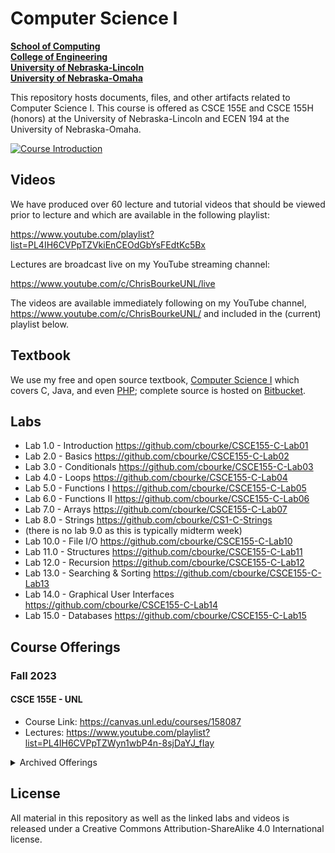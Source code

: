 # Computer Science I
**[School of Computing](https://computing.unl.edu/)**  
**[College of Engineering](https://engineering.unl.edu/)**  
**[University of Nebraska-Lincoln](https://unl.edu)**  
**[University of Nebraska-Omaha](https://http://unomaha.edu/)**  

This repository hosts documents, files, and other artifacts
related to Computer Science I.  This course is offered as
CSCE 155E and CSCE 155H (honors) at the University of Nebraska-Lincoln
and ECEN 194 at the University of Nebraska-Omaha.

[![Course Introduction](https://img.youtube.com/vi/4chk0yJs0YI/0.jpg)](https://youtu.be/4chk0yJs0YI "Course Introduction")

## Videos

We have produced over 60 lecture and tutorial videos that should
be viewed prior to lecture and which are available in the following
playlist:

https://www.youtube.com/playlist?list=PL4IH6CVPpTZVkiEnCEOdGbYsFEdtKc5Bx

Lectures are broadcast live on my YouTube streaming channel:

https://www.youtube.com/c/ChrisBourkeUNL/live

The videos are available immediately following on my YouTube channel,
https://www.youtube.com/c/ChrisBourkeUNL/ and included in the (current)
playlist below.

## Textbook

We use my free and open source textbook, [Computer Science I](https://bitbucket.org/chrisbourke/computersciencei/raw/44fb9b39be3221dc02c1b5d0712f9b9f03260e46/ComputerScienceOne.pdf)
which covers C, Java, and even [PHP](http://phpsadness.com/); complete source
is hosted on [Bitbucket](https://bitbucket.org/chrisbourke/computersciencei).

## Labs

- Lab 1.0 - Introduction https://github.com/cbourke/CSCE155-C-Lab01
- Lab 2.0 - Basics https://github.com/cbourke/CSCE155-C-Lab02
- Lab 3.0 - Conditionals https://github.com/cbourke/CSCE155-C-Lab03
- Lab 4.0 - Loops https://github.com/cbourke/CSCE155-C-Lab04
- Lab 5.0 - Functions I https://github.com/cbourke/CSCE155-C-Lab05
- Lab 6.0 - Functions II https://github.com/cbourke/CSCE155-C-Lab06
- Lab 7.0 - Arrays https://github.com/cbourke/CSCE155-C-Lab07
- Lab 8.0 - Strings https://github.com/cbourke/CS1-C-Strings
- (there is no lab 9.0 as this is typically midterm week)
- Lab 10.0 - File I/O https://github.com/cbourke/CSCE155-C-Lab10
- Lab 11.0 - Structures https://github.com/cbourke/CSCE155-C-Lab11
- Lab 12.0 - Recursion https://github.com/cbourke/CSCE155-C-Lab12
- Lab 13.0 - Searching & Sorting https://github.com/cbourke/CSCE155-C-Lab13
- Lab 14.0 - Graphical User Interfaces https://github.com/cbourke/CSCE155-C-Lab14
- Lab 15.0 - Databases https://github.com/cbourke/CSCE155-C-Lab15

## Course Offerings

### Fall 2023

#### CSCE 155E - UNL

- Course Link: https://canvas.unl.edu/courses/158087
- Lectures: https://www.youtube.com/playlist?list=PL4IH6CVPpTZWyn1wbP4n-8sjDaYJ_fIay

<details>
<summary>Archived Offerings</summary>
### Fall 2022

During the fall 2022 semester, this course will have two offerings.  

#### CSCE 155E - UNL

- Course Link: https://canvas.unl.edu/courses/136371
- Lectures: https://www.youtube.com/playlist?list=PL4IH6CVPpTZV60X2be15-7bH0NCaOBmv9

#### ECEN 194 - UNO

- Course Link: https://canvas.unl.edu/courses/142442
- Lectures: https://www.youtube.com/playlist?list=PL4IH6CVPpTZU15esDhdC28vEsGpW_pJWE

### Spring 2022

During the spring 2022, this course is being offered on the University of
Nebraska--Omaha campus at the Peter Kiewit Institute as ECEN 1940

- Course Link: https://canvas.unl.edu/courses/129028
- Lectures: https://www.youtube.com/playlist?list=PL4IH6CVPpTZVQw4JPYXXHZP-nflxISelP

### Fall 2021

- Course Link: https://canvas.unl.edu/courses/114201
- Lectures: https://www.youtube.com/playlist?list=PL4IH6CVPpTZVv8VB5oo4KpAoma6OFusdu

### Fall 2020

- Course Link: https://canvas.unl.edu/courses/89445
- Lectures: https://www.youtube.com/playlist?list=PL4IH6CVPpTZUDrM4PUMcqWDsLnkHfCMqN

### Fall 2019

- Course Link: https://canvas.unl.edu/courses/66815
- Lectures: https://www.youtube.com/playlist?list=PL4IH6CVPpTZWAvbYmuCa0098eJ8ut2HkV

### Fall 2018

- Course Link: https://canvas.unl.edu/courses/44933
- Lectures: https://www.youtube.com/playlist?list=PL4IH6CVPpTZVol2cCryFg8TeIxuUqKEGP

</details>

## License

All material in this repository as well as the linked labs and videos is
released under a Creative Commons Attribution-ShareAlike 4.0 International
license.
